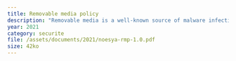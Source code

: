 ```yaml
---
title: Removable media policy
description: "Removable media is a well-known source of malware infections and has been directly tied to the loss of sensitive information in many organizations."
year: 2021
category: securite
file: /assets/documents/2021/noesya-rmp-1.0.pdf
size: 42ko
---
```

